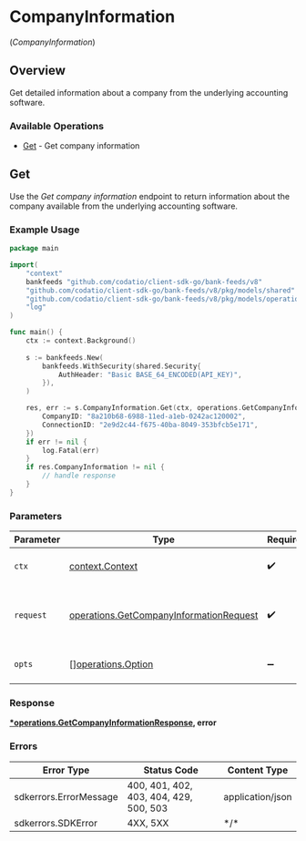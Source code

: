 # CompanyInformation
(*CompanyInformation*)

## Overview

Get detailed information about a company from the underlying accounting software.

### Available Operations

* [Get](#get) - Get company information

## Get

Use the *Get company information* endpoint to return information about the company available from the underlying accounting software.



### Example Usage

```go
package main

import(
	"context"
	bankfeeds "github.com/codatio/client-sdk-go/bank-feeds/v8"
	"github.com/codatio/client-sdk-go/bank-feeds/v8/pkg/models/shared"
	"github.com/codatio/client-sdk-go/bank-feeds/v8/pkg/models/operations"
	"log"
)

func main() {
    ctx := context.Background()
    
    s := bankfeeds.New(
        bankfeeds.WithSecurity(shared.Security{
            AuthHeader: "Basic BASE_64_ENCODED(API_KEY)",
        }),
    )

    res, err := s.CompanyInformation.Get(ctx, operations.GetCompanyInformationRequest{
        CompanyID: "8a210b68-6988-11ed-a1eb-0242ac120002",
        ConnectionID: "2e9d2c44-f675-40ba-8049-353bfcb5e171",
    })
    if err != nil {
        log.Fatal(err)
    }
    if res.CompanyInformation != nil {
        // handle response
    }
}
```

### Parameters

| Parameter                                                                                              | Type                                                                                                   | Required                                                                                               | Description                                                                                            |
| ------------------------------------------------------------------------------------------------------ | ------------------------------------------------------------------------------------------------------ | ------------------------------------------------------------------------------------------------------ | ------------------------------------------------------------------------------------------------------ |
| `ctx`                                                                                                  | [context.Context](https://pkg.go.dev/context#Context)                                                  | :heavy_check_mark:                                                                                     | The context to use for the request.                                                                    |
| `request`                                                                                              | [operations.GetCompanyInformationRequest](../../pkg/models/operations/getcompanyinformationrequest.md) | :heavy_check_mark:                                                                                     | The request object to use for the request.                                                             |
| `opts`                                                                                                 | [][operations.Option](../../pkg/models/operations/option.md)                                           | :heavy_minus_sign:                                                                                     | The options for this request.                                                                          |

### Response

**[*operations.GetCompanyInformationResponse](../../pkg/models/operations/getcompanyinformationresponse.md), error**

### Errors

| Error Type                             | Status Code                            | Content Type                           |
| -------------------------------------- | -------------------------------------- | -------------------------------------- |
| sdkerrors.ErrorMessage                 | 400, 401, 402, 403, 404, 429, 500, 503 | application/json                       |
| sdkerrors.SDKError                     | 4XX, 5XX                               | \*/\*                                  |